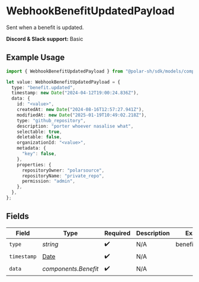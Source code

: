 # WebhookBenefitUpdatedPayload

Sent when a benefit is updated.

**Discord & Slack support:** Basic

## Example Usage

```typescript
import { WebhookBenefitUpdatedPayload } from "@polar-sh/sdk/models/components/webhookbenefitupdatedpayload.js";

let value: WebhookBenefitUpdatedPayload = {
  type: "benefit.updated",
  timestamp: new Date("2024-04-12T19:00:24.836Z"),
  data: {
    id: "<value>",
    createdAt: new Date("2024-08-16T12:57:27.941Z"),
    modifiedAt: new Date("2025-01-19T10:49:02.218Z"),
    type: "github_repository",
    description: "porter whoever nasalise what",
    selectable: true,
    deletable: false,
    organizationId: "<value>",
    metadata: {
      "key": false,
    },
    properties: {
      repositoryOwner: "polarsource",
      repositoryName: "private_repo",
      permission: "admin",
    },
  },
};
```

## Fields

| Field                                                                                         | Type                                                                                          | Required                                                                                      | Description                                                                                   | Example                                                                                       |
| --------------------------------------------------------------------------------------------- | --------------------------------------------------------------------------------------------- | --------------------------------------------------------------------------------------------- | --------------------------------------------------------------------------------------------- | --------------------------------------------------------------------------------------------- |
| `type`                                                                                        | *string*                                                                                      | :heavy_check_mark:                                                                            | N/A                                                                                           | benefit.updated                                                                               |
| `timestamp`                                                                                   | [Date](https://developer.mozilla.org/en-US/docs/Web/JavaScript/Reference/Global_Objects/Date) | :heavy_check_mark:                                                                            | N/A                                                                                           |                                                                                               |
| `data`                                                                                        | *components.Benefit*                                                                          | :heavy_check_mark:                                                                            | N/A                                                                                           |                                                                                               |